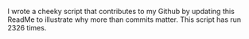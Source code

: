 I wrote a cheeky script that contributes to my Github by updating this ReadMe to illustrate why more than commits matter. This script has run 2326 times.